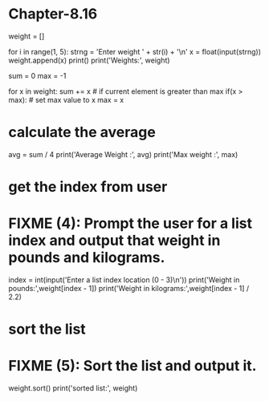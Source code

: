 # Chapter-8.16
weight = []

for i in range(1, 5):
    strng = 'Enter weight ' + str(i) + '\n'
    x = float(input(strng))
    weight.append(x)
    print()
print('Weights:', weight)

sum = 0
max = -1

for x in weight:
    sum += x
    # if current element is greater than max
    if(x > max):
        # set max value to x
        max = x

# calculate the average
avg = sum / 4
print('Average Weight :', avg)
print('Max weight :', max)
# get the index from user
# FIXME (4): Prompt the user for a list index and output that weight in pounds and kilograms.
index = int(input('Enter a list index location (0 - 3)\n'))
print('Weight in pounds:',weight[index - 1])
print('Weight in kilograms:',weight[index - 1] / 2.2)
# sort the list
# FIXME (5): Sort the list and output it.
weight.sort()
print('sorted list:', weight)
